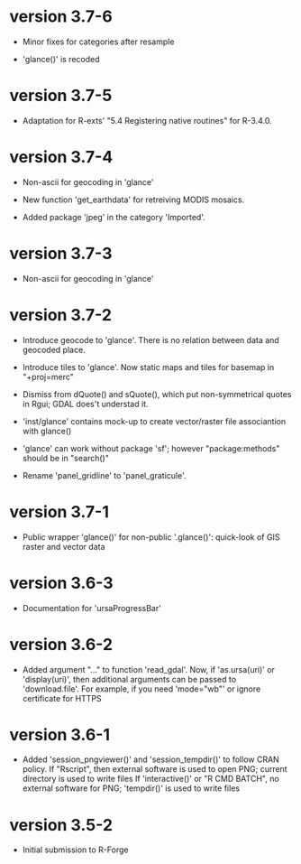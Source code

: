 # version 3.7-6

* Minor fixes for categories after resample

* 'glance()' is recoded

# version 3.7-5

* Adaptation for R-exts' "5.4 Registering native routines" for R-3.4.0.

# version 3.7-4

* Non-ascii for geocoding in 'glance'

* New function 'get_earthdata' for retreiving MODIS mosaics.

* Added package 'jpeg' in the category 'Imported'.

# version 3.7-3

* Non-ascii for geocoding in 'glance'

# version 3.7-2

* Introduce geocode to 'glance'. There is no relation between data and geocoded place.

* Introduce tiles to 'glance'. Now static maps and tiles for basemap in "+proj=merc"

* Dismiss from dQuote() and sQuote(), which put non-symmetrical quotes in Rgui;
   GDAL does't understad it.

* 'inst/glance' contains mock-up to create vector/raster file associantion with glance()

* 'glance' can work without package 'sf'; however "package:methods" should be in "search()"

* Rename 'panel_gridline' to 'panel_graticule'.

# version 3.7-1

* Public wrapper 'glance()' for non-public '.glance()':
     quick-look of GIS raster and vector data

# version 3.6-3

* Documentation for 'ursaProgressBar'

# version 3.6-2

* Added argument "..." to function 'read_gdal'.
      Now, if 'as.ursa(uri)' or 'display(uri)',
           then additional arguments can be passed to 'download.file'.
      For example, if you need 'mode="wb"' or ignore certificate for HTTPS

# version 3.6-1

* Added 'session_pngviewer()' and 'session_tempdir()' to follow CRAN policy.
     If "Rscript", then external software is used to open PNG;
        current directory is used to write files
     If 'interactive()' or "R CMD BATCH", no external software for PNG;
        'tempdir()' is used to write files

# version 3.5-2

* Initial submission to R-Forge
